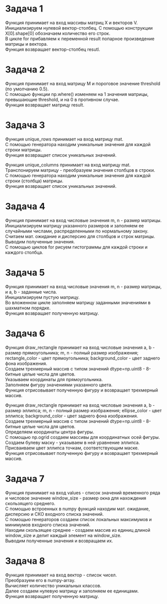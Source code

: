 # Задача 1  
Функция принимает на вход массивы матриц X и векторов V.  
Инициализируем нулевой вектор-столбец. С помощью конструкции X[0].shape[0] обозначаем количество его строк.  
В цикле for прибавляем к переменной result попарное произведение матрицы и вектора.  
Функция возвращает вектор-столбец resutl.  

# Задача 2  
Функция принимает на вход матрицу M и пороговое значение threshold (по умолчанию 0.5).  
С помощью функции np.where() изменяем на 1 значения матрицы, превышающие threshold, и на 0 в противном случае.  
Функция возвращает матрицу result.  

# Задача 3  
Функция unique_rows принимает на вход матрицу mat.  
С помощью генератора находим уникальные значения для каждой строки матрицы.  
Функция возвращает список уникальных значений.  

Функция unique_columns принимает на вход матрицу mat.  
Транспонируем матрицу - преобразуем значения столбцов в строки.  
С помощью генератора находим уникальные значения для каждой строки (столбца) матрицы.  
Функция возвращает список уникальных значений.  

# Задача 4  
Функция принимает на вход числовые значения m, n - размер матрицы.  
Инициализируем матрицу указанного размеров и заполняем ее случайными числами, распределенными по нормальному закону.  
Считаем мат. ожидание и дисперсию для столбцов и строк матрицы.  
Выводим полученные значения.  
С помощью циклов for рисуем гистограммы для каждой строки и каждого столбца.  

# Задача 5  
Функция принимает на вход числовые значения m, n - размер матрицы, и a, b - заданные числа.  
Инициализируем пустую матрицу.  
Во вложенном цикле заполняем матрицу заданными значениями в шахматном порядке.   
Функция возвращает полученную матрицу.  

# Задача 6  
Функция draw_rectangle принимает на вход числовые значения a, b - размер прямоугольника; m, n - полный размер изображения; rectangle_color - цвет прямоугольника; background_color - цвет заднего фона изображения.  
Создаем трехмерный массив с типом значений dtype=np.uint8 - 8-битные целые числа для цветов.  
Указываем координаты для прямоугольника.  
Заполняем фигуру значениями указанного цвета.  
Функция отрисовывает полученную фигуру и возвращает трехмерный массив.  

Функция draw_rectangle принимает на вход числовые значения a, b - размер эллипса; m, n - полный размер изображения; ellipse_color - цвет эллипса; background_color - цвет заднего фона изображения.  
Создаем трехмерный массив с типом значений dtype=np.uint8 - 8-битные целые числа для цветов.  
Определяем координаты центра фигуры.  
С помощью np.ogrid создаем массивы для координатных осей фигуры.  
Создаем булеву маску - указываем в ней уравнение эллипса.  
Присваиваем цвет эллипса точкам, соответствующим маске.  
Функция отрисовывает полученную фигуру и возвращает трехмерный массив.  

# Задача 7  
Функция принимает на вход values - список значений временного ряда и числовое значение window_size - размер окна для нахождения скользящего среднего.  
С помощью встроенных в numpy функций находим мат. ожидание, дисперсию и СКО входного списка значений.  
С помощью генераторов создаем список локальных максимумов и минимумов входного списка значений.  
Находим скользящее среднее - создаем массив из единиц длиной window_size и делит каждый элемент на window_size.  
Выводим полученные значения и возвращаем их.  

# Задача 8  
Функция принимает на вход вектор - список чисел.  
Преобразуем его в numpy-array.  
Вычисляет количество уникальных классов.  
Далее создаем нулевую матрицу и заполняем ее единицами.  
Функция возвращает полученную матрицу.  
